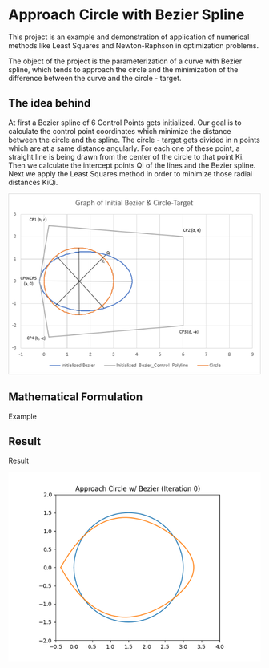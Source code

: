# Approach Circle with Bezier Spline

This project is an example and demonstration of application of numerical methods like Least Squares and Newton-Raphson
in optimization problems. 

The object of the project is the parameterization of a curve with Bezier spline, which tends to approach the circle and
the minimization of the difference between the curve and the circle - target.

## The idea behind

At first a Bezier spline of 6 Control Points gets initialized. Our goal is to calculate the control point coordinates
which minimize the distance between the circle and the spline. The circle - target gets divided in n points which are at
a same distance angularly. For each one of these point, a straight line is being drawn from the center of the circle to
that point Ki. Then we calculate the intercept points Qi of the lines and the Bezier spline. Next we apply the Least
Squares method in order to minimize those radial distances KiQi.

<p align="center">
  <img src="readme/idea.png">
</p>

## Mathematical Formulation

Example

## Result

Result

<p align="center">
  <img src="readme/animation.gif">
</p>
